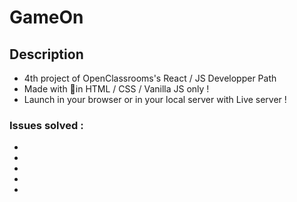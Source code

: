 # GameOn

## Description
- 4th project of OpenClassrooms's React / JS Developper Path
- Made with 💖in HTML / CSS / Vanilla JS only !
- Launch in your browser or in your local server with Live server ! 

### Issues solved :
-
-
-
-
-